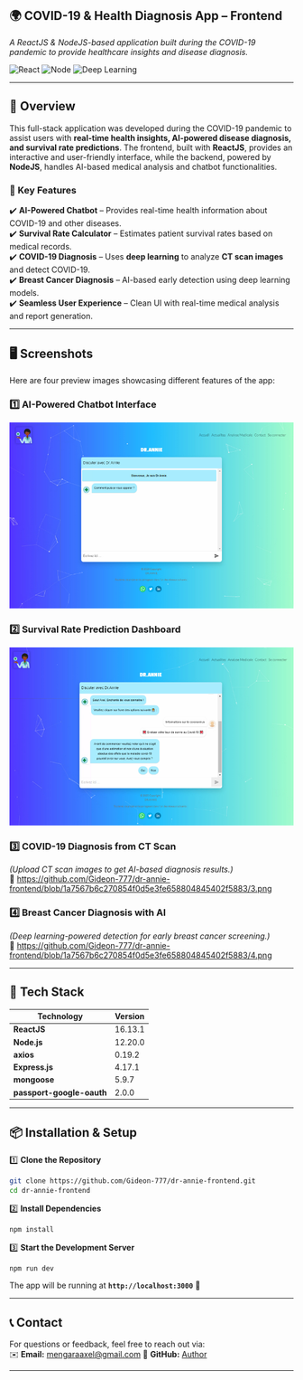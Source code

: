 ## 🌍 COVID-19 & Health Diagnosis App – Frontend  
*A ReactJS & NodeJS-based application built during the COVID-19 pandemic to provide healthcare insights and disease diagnosis.*

![React](https://img.shields.io/badge/React-16.13.1-blue) ![Node](https://img.shields.io/badge/Node.js-12.20.0-green) ![Deep Learning](https://img.shields.io/badge/Deep_Learning-Enabled-orange)

---

## 📌 Overview  
This full-stack application was developed during the COVID-19 pandemic to assist users with **real-time health insights, AI-powered disease diagnosis, and survival rate predictions**. The frontend, built with **ReactJS**, provides an interactive and user-friendly interface, while the backend, powered by **NodeJS**, handles AI-based medical analysis and chatbot functionalities.

### **🌟 Key Features**  
✔️ **AI-Powered Chatbot** – Provides real-time health information about COVID-19 and other diseases.  
✔️ **Survival Rate Calculator** – Estimates patient survival rates based on medical records.  
✔️ **COVID-19 Diagnosis** – Uses **deep learning** to analyze **CT scan images** and detect COVID-19.  
✔️ **Breast Cancer Diagnosis** – AI-based early detection using deep learning models.  
✔️ **Seamless User Experience** – Clean UI with real-time medical analysis and report generation.  

---

## 🖥️ Screenshots  

Here are four preview images showcasing different features of the app:

### **1️⃣ AI-Powered Chatbot Interface**  
![Alt text](https://github.com/Gideon-777/dr-annie-frontend/blob/1a7567b6c270854f0d5e3fe658804845402f5883/1.png)


### **2️⃣ Survival Rate Prediction Dashboard**  
![Alt text](https://github.com/Gideon-777/dr-annie-frontend/blob/1a7567b6c270854f0d5e3fe658804845402f5883/2.png)

### **3️⃣ COVID-19 Diagnosis from CT Scan**  
*(Upload CT scan images to get AI-based diagnosis results.)*  
📸 https://github.com/Gideon-777/dr-annie-frontend/blob/1a7567b6c270854f0d5e3fe658804845402f5883/3.png



### **4️⃣ Breast Cancer Diagnosis with AI**  
*(Deep learning-powered detection for early breast cancer screening.)*  
📸 https://github.com/Gideon-777/dr-annie-frontend/blob/1a7567b6c270854f0d5e3fe658804845402f5883/4.png 

---

## 🚀 Tech Stack  

| Technology | Version |
|------------|---------|
| **ReactJS** | 16.13.1 |
| **Node.js** | 12.20.0 |
| **axios** | 0.19.2 |
| **Express.js** | 4.17.1 |
| **mongoose** | 5.9.7 |
| **passport-google-oauth** | 2.0.0 |


---

## 📦 Installation & Setup  

1️⃣ **Clone the Repository**  
```bash
git clone https://github.com/Gideon-777/dr-annie-frontend.git
cd dr-annie-frontend
```

2️⃣ **Install Dependencies**  
```bash
npm install
```

3️⃣ **Start the Development Server**  
```bash
npm run dev
```
The app will be running at **`http://localhost:3000`** 🚀  

---

## 📞 Contact  
For questions or feedback, feel free to reach out via:  
✉️ **Email:** mengaraaxel@gmail.com 
🔗 **GitHub:** [Author](https://github.com/Gideon-777)  

---
